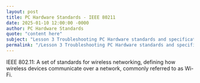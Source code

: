 ```yaml
---
layout: post
title: PC Hardware Standards - IEEE 80211
date: 2025-01-10 12:00:00 -0000
author: PC Hardware Standards
quote: "content here"
subject: "Lesson 3 Troubleshooting PC Hardware standards and specifications"
permalink: "/Lesson 3 Troubleshooting PC Hardware standards and specifications/PC Hardware Standards/PC Hardware Standards - IEEE 80211"
---
```


IEEE 802.11: A set of standards for wireless networking, defining how wireless devices communicate over a network, commonly referred to as Wi-Fi.
